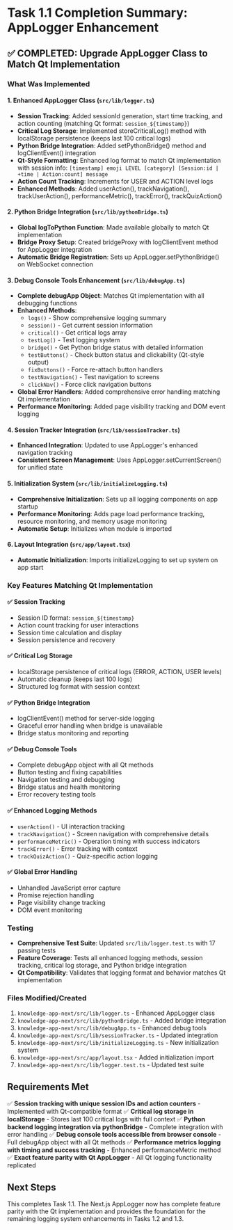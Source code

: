 # Task 1.1 Completion Summary: AppLogger Enhancement

## ✅ COMPLETED: Upgrade AppLogger Class to Match Qt Implementation

### What Was Implemented

#### 1. Enhanced AppLogger Class (`src/lib/logger.ts`)
- **Session Tracking**: Added sessionId generation, start time tracking, and action counting (matching Qt format: `session_${timestamp}`)
- **Critical Log Storage**: Implemented storeCriticalLog() method with localStorage persistence (keeps last 100 critical logs)
- **Python Bridge Integration**: Added setPythonBridge() method and logClientEvent() integration
- **Qt-Style Formatting**: Enhanced log format to match Qt implementation with session info: `[timestamp] emoji LEVEL [category] [Session:id | +time | Action:count] message`
- **Action Count Tracking**: Increments for USER and ACTION level logs
- **Enhanced Methods**: Added userAction(), trackNavigation(), trackUserAction(), performanceMetric(), trackError(), trackQuizAction()

#### 2. Python Bridge Integration (`src/lib/pythonBridge.ts`)
- **Global logToPython Function**: Made available globally to match Qt implementation
- **Bridge Proxy Setup**: Created bridgeProxy with logClientEvent method for AppLogger integration
- **Automatic Bridge Registration**: Sets up AppLogger.setPythonBridge() on WebSocket connection

#### 3. Debug Console Tools Enhancement (`src/lib/debugApp.ts`)
- **Complete debugApp Object**: Matches Qt implementation with all debugging functions
- **Enhanced Methods**: 
  - `logs()` - Show comprehensive logging summary
  - `session()` - Get current session information
  - `critical()` - Get critical logs array
  - `testLog()` - Test logging system
  - `bridge()` - Get Python bridge status with detailed information
  - `testButtons()` - Check button status and clickability (Qt-style output)
  - `fixButtons()` - Force re-attach button handlers
  - `testNavigation()` - Test navigation to screens
  - `clickNav()` - Force click navigation buttons
- **Global Error Handlers**: Added comprehensive error handling matching Qt implementation
- **Performance Monitoring**: Added page visibility tracking and DOM event logging

#### 4. Session Tracker Integration (`src/lib/sessionTracker.ts`)
- **Enhanced Integration**: Updated to use AppLogger's enhanced navigation tracking
- **Consistent Screen Management**: Uses AppLogger.setCurrentScreen() for unified state

#### 5. Initialization System (`src/lib/initializeLogging.ts`)
- **Comprehensive Initialization**: Sets up all logging components on app startup
- **Performance Monitoring**: Adds page load performance tracking, resource monitoring, and memory usage monitoring
- **Automatic Setup**: Initializes when module is imported

#### 6. Layout Integration (`src/app/layout.tsx`)
- **Automatic Initialization**: Imports initializeLogging to set up system on app start

### Key Features Matching Qt Implementation

#### ✅ Session Tracking
- Session ID format: `session_${timestamp}`
- Action count tracking for user interactions
- Session time calculation and display
- Session persistence and recovery

#### ✅ Critical Log Storage
- localStorage persistence of critical logs (ERROR, ACTION, USER levels)
- Automatic cleanup (keeps last 100 logs)
- Structured log format with session context

#### ✅ Python Bridge Integration
- logClientEvent() method for server-side logging
- Graceful error handling when bridge is unavailable
- Bridge status monitoring and reporting

#### ✅ Debug Console Tools
- Complete debugApp object with all Qt methods
- Button testing and fixing capabilities
- Navigation testing and debugging
- Bridge status and health monitoring
- Error recovery testing tools

#### ✅ Enhanced Logging Methods
- `userAction()` - UI interaction tracking
- `trackNavigation()` - Screen navigation with comprehensive details
- `performanceMetric()` - Operation timing with success indicators
- `trackError()` - Error tracking with context
- `trackQuizAction()` - Quiz-specific action logging

#### ✅ Global Error Handling
- Unhandled JavaScript error capture
- Promise rejection handling
- Page visibility change tracking
- DOM event monitoring

### Testing
- **Comprehensive Test Suite**: Updated `src/lib/logger.test.ts` with 17 passing tests
- **Feature Coverage**: Tests all enhanced logging methods, session tracking, critical log storage, and Python bridge integration
- **Qt Compatibility**: Validates that logging format and behavior matches Qt implementation

### Files Modified/Created
1. `knowledge-app-next/src/lib/logger.ts` - Enhanced AppLogger class
2. `knowledge-app-next/src/lib/pythonBridge.ts` - Added bridge integration
3. `knowledge-app-next/src/lib/debugApp.ts` - Enhanced debug tools
4. `knowledge-app-next/src/lib/sessionTracker.ts` - Updated integration
5. `knowledge-app-next/src/lib/initializeLogging.ts` - New initialization system
6. `knowledge-app-next/src/app/layout.tsx` - Added initialization import
7. `knowledge-app-next/src/lib/logger.test.ts` - Updated test suite

## Requirements Met

✅ **Session tracking with unique session IDs and action counters** - Implemented with Qt-compatible format
✅ **Critical log storage in localStorage** - Stores last 100 critical logs with full context
✅ **Python backend logging integration via pythonBridge** - Complete integration with error handling
✅ **Debug console tools accessible from browser console** - Full debugApp object with all Qt methods
✅ **Performance metrics logging with timing and success tracking** - Enhanced performanceMetric method
✅ **Exact feature parity with Qt AppLogger** - All Qt logging functionality replicated

## Next Steps
This completes Task 1.1. The Next.js AppLogger now has complete feature parity with the Qt implementation and provides the foundation for the remaining logging system enhancements in Tasks 1.2 and 1.3.